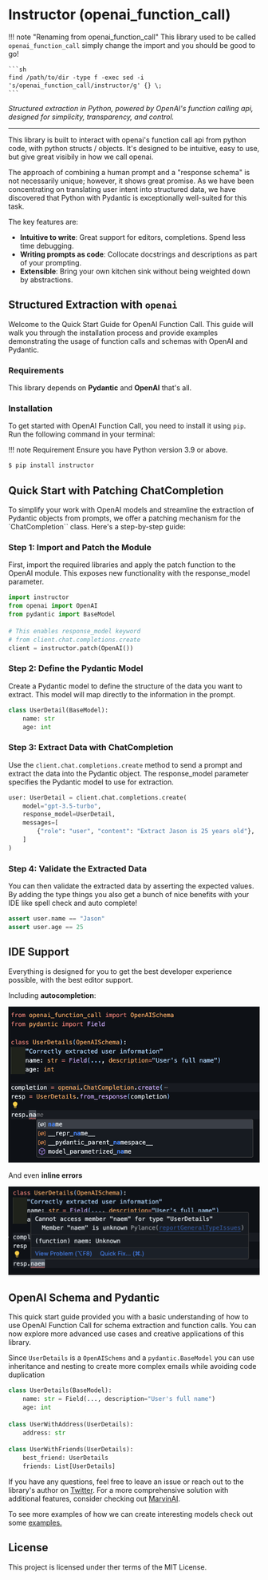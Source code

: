 # Instructor (openai_function_call)

!!! note "Renaming from openai_function_call"
    This library used to be called `openai_function_call` simply change the import and you should be good to go!

    ```sh
    find /path/to/dir -type f -exec sed -i 's/openai_function_call/instructor/g' {} \;
    ```

*Structured extraction in Python, powered by OpenAI's function calling api, designed for simplicity, transparency, and control.*

-----

This library is built to interact with openai's function call api from python code, with python structs / objects. It's designed to be intuitive, easy to use, but give great visibily in how we call openai.

The approach of combining a human prompt and a "response schema" is not necessarily unique; however, it shows great promise. As we have been concentrating on translating user intent into structured data, we have discovered that Python with Pydantic is exceptionally well-suited for this task. 

The key features are:

* **Intuitive to write**: Great support for editors, completions. Spend less time debugging.
* **Writing prompts as code**: Collocate docstrings and descriptions as part of your prompting.
* **Extensible**: Bring your own kitchen sink without being weighted down by abstractions.

## Structured Extraction with `openai`

Welcome to the Quick Start Guide for OpenAI Function Call. This guide will walk you through the installation process and provide examples demonstrating the usage of function calls and schemas with OpenAI and Pydantic.

### Requirements

This library depends on **Pydantic** and **OpenAI** that's all.

### Installation

To get started with OpenAI Function Call, you need to install it using `pip`. Run the following command in your terminal:

!!! note Requirement
    Ensure you have Python version 3.9 or above.

```sh
$ pip install instructor
```

## Quick Start with Patching ChatCompletion

To simplify your work with OpenAI models and streamline the extraction of Pydantic objects from prompts, we offer a patching mechanism for the `ChatCompletion`` class. Here's a step-by-step guide:

### Step 1: Import and Patch the Module

First, import the required libraries and apply the patch function to the OpenAI module. This exposes new functionality with the response_model parameter.

```python
import instructor
from openai import OpenAI
from pydantic import BaseModel

# This enables response_model keyword
# from client.chat.completions.create
client = instructor.patch(OpenAI())
```

### Step 2: Define the Pydantic Model

Create a Pydantic model to define the structure of the data you want to extract. This model will map directly to the information in the prompt.

```python
class UserDetail(BaseModel):
    name: str
    age: int
```

### Step 3: Extract Data with ChatCompletion

Use the `client.chat.completions.create` method to send a prompt and extract the data into the Pydantic object. The response_model parameter specifies the Pydantic model to use for extraction.

```python
user: UserDetail = client.chat.completions.create(
    model="gpt-3.5-turbo",
    response_model=UserDetail,
    messages=[
        {"role": "user", "content": "Extract Jason is 25 years old"},
    ]
)
```

### Step 4: Validate the Extracted Data

You can then validate the extracted data by asserting the expected values. By adding the type things you also get a bunch of nice benefits with your IDE like spell check and auto complete!

```python
assert user.name == "Jason"
assert user.age == 25
```

## IDE Support 

Everything is designed for you to get the best developer experience possible, with the best editor support.

Including **autocompletion**:

![autocomplete](img/ide_support.png)

And even **inline errors**

![errors](img/error2.png)

## OpenAI Schema and Pydantic

This quick start guide provided you with a basic understanding of how to use OpenAI Function Call for schema extraction and function calls. You can now explore more advanced use cases and creative applications of this library.

Since `UserDetails` is a `OpenAISchems` and a `pydantic.BaseModel` you can use inheritance and nesting to create more complex emails while avoiding code duplication

```python
class UserDetails(BaseModel):
    name: str = Field(..., description="User's full name")
    age: int

class UserWithAddress(UserDetails):
    address: str 

class UserWithFriends(UserDetails):
    best_friend: UserDetails
    friends: List[UserDetails]
```

If you have any questions, feel free to leave an issue or reach out to the library's author on [Twitter](https://twitter.com/jxnlco). For a more comprehensive solution with additional features, consider checking out [MarvinAI](https://www.askmarvin.ai/).

To see more examples of how we can create interesting models check out some [examples.](examples/index.md)

## License

This project is licensed under ther terms of the MIT License.
